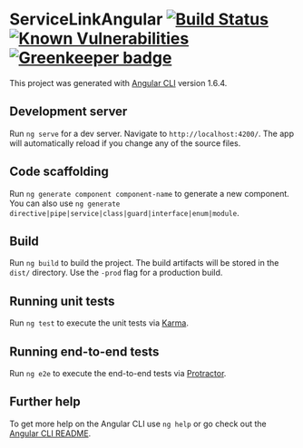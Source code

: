 # ServiceLinkAngular [![Build Status](https://travis-ci.org/SudharakaP/Service-Link-Angular.svg?branch=master)](https://travis-ci.org/SudharakaP/Service-Link-Angular) [![Known Vulnerabilities](https://snyk.io/test/github/SudharakaP/Service-Link-Angular/badge.svg?targetFile=package.json)](https://snyk.io/test/github/SudharakaP/Service-Link-Angular?targetFile=package.json) [![Greenkeeper badge](https://badges.greenkeeper.io/Service-Link/Service-Link-Angular.svg)](https://greenkeeper.io/)

This project was generated with [Angular CLI](https://github.com/angular/angular-cli) version 1.6.4.

## Development server

Run `ng serve` for a dev server. Navigate to `http://localhost:4200/`. The app will automatically reload if you change any of the source files.

## Code scaffolding

Run `ng generate component component-name` to generate a new component. You can also use `ng generate directive|pipe|service|class|guard|interface|enum|module`.

## Build

Run `ng build` to build the project. The build artifacts will be stored in the `dist/` directory. Use the `-prod` flag for a production build.

## Running unit tests

Run `ng test` to execute the unit tests via [Karma](https://karma-runner.github.io).

## Running end-to-end tests

Run `ng e2e` to execute the end-to-end tests via [Protractor](http://www.protractortest.org/).

## Further help

To get more help on the Angular CLI use `ng help` or go check out the [Angular CLI README](https://github.com/angular/angular-cli/blob/master/README.md).
